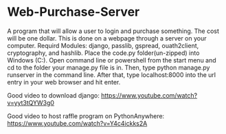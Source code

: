 # Web-Purchase-Server
A program that will allow a user to login and purchase something. The cost will be one dollar. This is done on a webpage through a server on your computer. 
Requird Modules: django, passlib, gspread, ouath2client, cryptography, and hashlib.
Place the code.py folder(un-zipped) into Windows (C:). Open command line or powershell from the start menu and cd to the folder your manage.py file is in. Then, type python manage.py runserver in the command line. After that, type localhost:8000 into the url entry  in your web browser and hit enter.

Good video to download django: https://www.youtube.com/watch?v=yyt3tQYW3g0


Good video to host raffle program on PythonAnywhere: https://www.youtube.com/watch?v=Y4c4ickks2A
